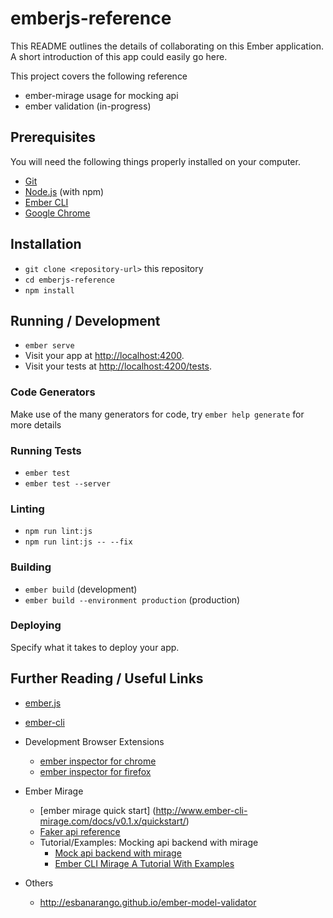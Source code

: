 # emberjs-reference

This README outlines the details of collaborating on this Ember application.
A short introduction of this app could easily go here.

This project covers the following reference
- ember-mirage usage for mocking api
- ember validation (in-progress)

## Prerequisites

You will need the following things properly installed on your computer.

* [Git](https://git-scm.com/)
* [Node.js](https://nodejs.org/) (with npm)
* [Ember CLI](https://ember-cli.com/)
* [Google Chrome](https://google.com/chrome/)

## Installation

* `git clone <repository-url>` this repository
* `cd emberjs-reference`
* `npm install`

## Running / Development

* `ember serve`
* Visit your app at [http://localhost:4200](http://localhost:4200).
* Visit your tests at [http://localhost:4200/tests](http://localhost:4200/tests).

### Code Generators

Make use of the many generators for code, try `ember help generate` for more details

### Running Tests

* `ember test`
* `ember test --server`

### Linting

* `npm run lint:js`
* `npm run lint:js -- --fix`

### Building

* `ember build` (development)
* `ember build --environment production` (production)

### Deploying

Specify what it takes to deploy your app.



## Further Reading / Useful Links

* [ember.js](https://emberjs.com/)
* [ember-cli](https://ember-cli.com/)
* Development Browser Extensions
  * [ember inspector for chrome](https://chrome.google.com/webstore/detail/ember-inspector/bmdblncegkenkacieihfhpjfppoconhi)
  * [ember inspector for firefox](https://addons.mozilla.org/en-US/firefox/addon/ember-inspector/)

* Ember Mirage
  * [ember mirage quick start] (http://www.ember-cli-mirage.com/docs/v0.1.x/quickstart/)
  * [Faker api reference](https://github.com/marak/Faker.js/)
  * Tutorial/Examples: Mocking api backend with mirage
    * [Mock api backend with mirage](https://emberigniter.com/mock-json-api-backend-with-mirage/)
    * [Ember CLI Mirage A Tutorial With Examples](http://www.programwitherik.com/ember-mirage-tutorial-and-examples/)

* Others
  * http://esbanarango.github.io/ember-model-validator
